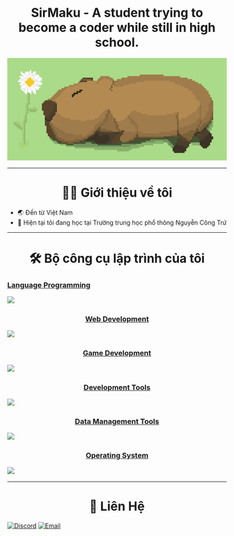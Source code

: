 <h1 align="center">SirMaku - A student trying to become a coder while still in high school.</h1>
<p align="center">
  <img src="gif_pixel_art.gif" alt="Pixel Art" width="800"/>
</p>

---

<h1 align="center">👨‍💻 Giới thiệu về tôi</h1>

- 🌏 Đến từ Việt Nam 
- 🎒 Hiện tại tôi đang học tại Trường trung học phổ thông Nguyễn Công Trứ
  
---

<h1 align="center"> 🛠️ Bộ công cụ lập trình của tôi </h1>

<p align="center">
  <a href="https://skillicons.dev" align = "center">
    <h3>Language Programming</h3>
    <img src="https://skillicons.dev/icons?i=py,c,cpp,cs,java,js" />
    <h3>Web Development</h3>
    <img src="https://skillicons.dev/icons?i=html,css,js,php,tailwind" />
    <h3>Game Development</h3>
    <img src="https://skillicons.dev/icons?i=unity,unreal,godot,blender,cs,cpp" />
    <h3>Development Tools</h3>
    <img src="https://skillicons.dev/icons?i=git,github,gitlab,vscode,visualstudio,pycharm,sublime,vim,neovim,eclipse" />
    <h3>Data Management Tools</h3>
    <img src="https://skillicons.dev/icons?i=sqlite,mysql" />
    <h3>Operating System</h3>
    <img src="https://skillicons.dev/icons?i=windows,kali,ubuntu,apple" />
  </a>
</p>

---

<h1 align="center"> 💬 Liên Hệ </h1>

[![Discord](https://img.shields.io/badge/DISCORD-purple?style=for-the-badge&logo=discord)]([https://discordapp.com/users/789500657739890759])
[![Email](https://img.shields.io/badge/EMAIL-red?style=for-the-badge&logo=gmail)](mailto:baotoannguyen.gv@gmail.com)
